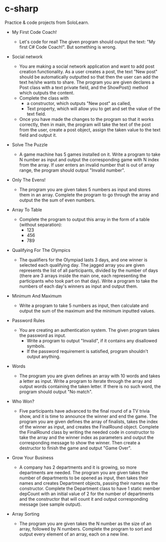 # c-sharp
Practice &amp; code projects from SoloLearn.

* My First Code Coach!
  * Let's code for real! The given program should output the text: "My first C# Code Coach!". But something is wrong.

* Social network
  * You are making a social network application and want to add post creation functionality. As a user creates a post, the text "New post" should be automatically outputted so that then the user can add the text he/she wants to share. The program you are given declares a Post class with a text private field, and the ShowPost() method which outputs the content.
  * Complete the class with
    * a constructor, which outputs "New post" as called,
    * Text property, which will allow you to get and set the value of the text field.
  * Once you have made the changes to the program so that it works correctly, then in main, the program will take the text of the post from the user, create a post object, assign the taken value to the text field and output it.

* Solve The Puzzle
  * A game machine has 5 games installed on it. Write a program to take N number as input and output the corresponding game with N index from the array. If user enters an invalid number that is out of array range, the program should output "Invalid number".

* Only The Evens!
  * The program you are given takes 5 numbers as input and stores them in an array. Complete the program to go through the array and output the the sum of even numbers.

* Array To Table
  * Complete the program to output this array in the form of a table (without separation):
    * 123
    * 456
    * 789

* Qualifying For The Olympics
  * The qualifiers for the Olympiad lasts 3 days, and one winner is selected each qualifying day. The jagged array you are given represents the list of all participants, divided by the number of days (there are 3 arrays inside the main one, each representing the participants who took part on that day). Write a program to take the numbers of each day's winners as input and output them.

* Minimum And Maximum
  * Write a program to take 5 numbers as input, then calculate and output the sum of the maximum and the minimum inputted values.

* Password Rules
  * You are creating an authentication system. The given program takes the password as input.
    * Write a program to output "Invalid", if  it contains any disallowed symbols.
    * If the password requirement is satisfied, program shouldn't output anything.

* Words
  * The program you are given defines an array with 10 words and takes a letter as input. Write a program to iterate through the array and output words containing the taken letter. If there is no such word, the program should output "No match".

* Who Won?
  * Five participants have advanced to the final round of a TV trivia show, and it is time to announce the winner and end the game. The program you are given defines the array of finalists, takes the index of the winner as input, and creates the FinalRound object. Complete the FinalRound class by writing the needed code in constructor to take the array and the winner index as parameters and output the corresponding message to show the winner. Then create a destructor to finish the game and output "Game Over".

* Grow Your Business
  * A company has 2 departments and it is growing, so more departments are needed. The program you are given takes the number of departments to be opened as input, then takes their names and creates Department objects, passing their names as the constructor. Complete the Department class to have 1 static member depCount with an initial value of 2 for the number of departments and the constructor that will count it and output corresponding message (see sample output).

* Array Sorting
  * The program you are given takes the N number as the size of an array, followed by N numbers. Complete the program to sort and output every element of an array, each on a new line.
